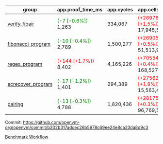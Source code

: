 | group | app.proof_time_ms | app.cycles | app.cells_used | leaf.proof_time_ms | leaf.cycles | leaf.cells_used |
| -- | -- | -- | -- | -- | -- | -- |
| [verify_fibair](https://github.com/openvm-org/openvm/blob/benchmark-results/benchmarks-pr/1532/verify_fibair-b202b317adcec26b5978c69ee24e8ca23da8d9c3.md) |<span style='color: green'>(-7 [-0.6%])</span> 1,263 |  334,067 | <span style='color: red'>(+269784 [+1.5%])</span> 17,945,546 |- | - | - |
| [fibonacci_program](https://github.com/openvm-org/openvm/blob/benchmark-results/benchmarks-pr/1532/fibonacci-b202b317adcec26b5978c69ee24e8ca23da8d9c3.md) |<span style='color: green'>(-10 [-0.4%])</span> 2,789 |  1,500,277 | <span style='color: red'>(+269054 [+0.5%])</span> 51,513,917 |- | - | - |
| [regex_program](https://github.com/openvm-org/openvm/blob/benchmark-results/benchmarks-pr/1532/regex-b202b317adcec26b5978c69ee24e8ca23da8d9c3.md) |<span style='color: red'>(+144 [+1.7%])</span> 8,402 |  4,165,226 | <span style='color: red'>(+705544 [+0.4%])</span> 168,527,416 |- | - | - |
| [ecrecover_program](https://github.com/openvm-org/openvm/blob/benchmark-results/benchmarks-pr/1532/ecrecover-b202b317adcec26b5978c69ee24e8ca23da8d9c3.md) |<span style='color: green'>(-17 [-1.2%])</span> 1,401 |  294,389 | <span style='color: red'>(+275629 [+1.8%])</span> 15,563,415 |- | - | - |
| [pairing](https://github.com/openvm-org/openvm/blob/benchmark-results/benchmarks-pr/1532/pairing-b202b317adcec26b5978c69ee24e8ca23da8d9c3.md) |<span style='color: green'>(-13 [-0.3%])</span> 4,788 |  1,820,436 | <span style='color: red'>(+281757 [+0.3%])</span> 96,769,524 |- | - | - |


Commit: https://github.com/openvm-org/openvm/commit/b202b317adcec26b5978c69ee24e8ca23da8d9c3

[Benchmark Workflow](https://github.com/openvm-org/openvm/actions/runs/14132885003)
